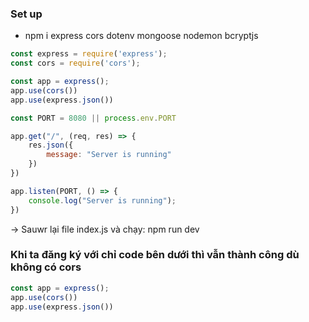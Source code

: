 ### Set up 
- npm i express cors dotenv mongoose nodemon bcryptjs

```jsx
const express = require('express');
const cors = require('cors');

const app = express();
app.use(cors())
app.use(express.json())

const PORT = 8080 || process.env.PORT

app.get("/", (req, res) => {
    res.json({
        message: "Server is running"
    })
})

app.listen(PORT, () => {
    console.log("Server is running");
})
```

-> Sauwr lại file index.js và chạy: npm run dev

### Khi ta đăng ký với chỉ code bên dưới thì vẫn thành công dù không có cors

```jsx
const app = express();
app.use(cors())
app.use(express.json())
```
